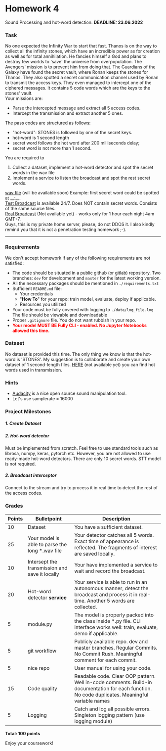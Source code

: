 # Homework 4
Sound Processing and hot-word detection.
__DEADLINE:  23.06.2022__
### Task
No one expected the Infinity War to start that fast. Thanos is on the way to collect all the infinity 
stones, which have an incredible power as for creation as well as for total annihilation. He fancies himself a God and 
plans to destroy few worlds to 'save' the universe from overpopulation.  The Avengers' mission is to prevent him from doing that.
The Guardians of the Galaxy have found the secret 
  vault, where Ronan keeps the stones for Thanos. They also spotted a secret communication channel used by Ronan to transmit 
the access keys. They even managed to intercept one of the ciphered messages. It contains 5 code words which are the keys to the  stones' vault.   
Your missions are:
- Parse the intercepted message and extract all 5 access codes.
- Intercept the transmission and extract another 5 ones.

The pass codes are structured as follows:
- "hot-word":  STONES is followed by one of the secret keys.
- hot-word is 1 second length
- secret word follows the hot word after 200 milliseconds delay;
- secret word is not more than 1 second.

You are required to 
1) Collect a dataset, implement a hot-word detector and spot the secret words in the wav file 
2) Implement a service to listen the broadcast and spot the rest secret words.
  
[wav file]() (will be available soon) Example: first secret word could be spotted at \__:__.  
[Test Broadcast](http://maslovka-home.ru:8000/soundcheck) is available 24/7. Does NOT contain secret words. Consists of the same source files.  
[Real Broadcast](http://maslovka-home.ru:8000/thanosshow) (Not available yet) - works only for 1 hour each night 4am GMT+7.  
Guys, this is my private home server, please, do not DDOS it. I also kindly remind you that it is not a penetration testing homework ;-).  

--------------
### Requirements
We don't accept homework if any of the following requirements are not satisfied:
- The code should be situated in a public github (or gitlab) repository. Two branches: `dev` for development and `master` for the latest working version.
- All the necessary packages should be mentioned in `./requirements.txt`
- Sufficient `README.md` file:
    - Your credentials
    - "**How To**" for your repo: train model, evaluate, deploy if applicable.
    - Resources you utilized
- Your code must be fully covered with logging to `./data/log_file.log`. The file should be viewable and downloadable
- Proper `.gitignore` file. You do not want rubbish in your repo.
- **<span style="color: red;">Your model MUST BE Fully CLI - enabled. No Jupyter Notebooks allowed this time.</span>**

### Dataset
No dataset is provided this time. The only thing we know is that the hot-word is 'STONES'.
My suggestion is to collaborate and create your own dataset of 1 second-length files. [HERE]() (not available yet) you 
can find hot words used in transmission. 

### Hints
- [Audacity](https://www.audacityteam.org/) is a nice open source sound manipulation tool.
- Let's use samplerate = 16000

### Project Milestones
##### 1. Create Dataset
##### 2. Hot-word detector
Must be implemented from scratch. Feel free to use standard tools such as librosa, numpy, keras, pytorch etc. 
However, you are not allowed to use ready-made hot-word detectors. There are only 10 secret words. STT model is not required.
##### 2. Broadcast interceptor
Connect to the stream and try to process it in real time to detect the rest of the access codes.

### Grades
  
| Points | Bulletpoint                                     | Description                                                                                                                                      |
|--------|-------------------------------------------------|--------------------------------------------------------------------------------------------------------------------------------------------------|
| 10     | Dataset                                         | You have a sufficient dataset.                                                                                                                   |
| 25     | Your model is able to parse the long *.wav file | Your detector catches all 5 words. Exact time of appearance is reflected. The fragments of interest are saved locally.                           |
| 10     | Intersept the transmission and save it locally  | Your have implemented a service to wait and record the broadcast.                                                                                |
| 20     | Hot-word detector **service**                   | Your service is able to run in an autonomous manner, detect the broadcast and process it in real-time. Another 5 words are collected.            |
| 5      | module.py                                       | The model is properly packed into the class inside *.py file. CLI interface works well: train, evaluate, demo if applicable.                     |
| 5      | git workflow                                    | Publicly available repo. dev and master branches. Regular Commits. No Commit Rush. Meaningful comment for each commit.                           |
| 5      | nice repo                                       | User manual for using your code.                                                                                                                 
| 15     | Code quality                                    | Readable code. Clear OOP pattern. Well in-code comments. Build-in documentation for each function. No code duplicates. Meaningful variable names |
| 5      | Logging                                         | Catch and log all possible errors. Singleton logging pattern (use logging module)                                                                |


__Total: 100 points__ 

Enjoy your coursework!